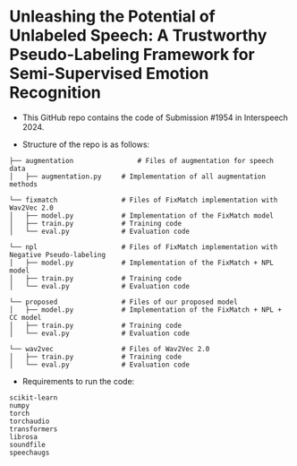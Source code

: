# Unleashing the Potential of Unlabeled Speech: A Trustworthy Pseudo-Labeling Framework for Semi-Supervised Emotion Recognition

- This GitHub repo contains the code of Submission #1954 in Interspeech 2024.

- Structure of the repo is as follows:
```
├── augmentation                # Files of augmentation for speech data
│   ├── augmentation.py     # Implementation of all augmentation methods

└── fixmatch                # Files of FixMatch implementation with Wav2Vec 2.0
│   ├── model.py            # Implementation of the FixMatch model
│   ├── train.py            # Training code
│   └── eval.py             # Evaluation code

└── npl                     # Files of FixMatch implementation with Negative Pseudo-labeling
│   ├── model.py            # Implementation of the FixMatch + NPL model
│   ├── train.py            # Training code
│   └── eval.py             # Evaluation code

└── proposed                # Files of our proposed model
│   ├── model.py            # Implementation of the FixMatch + NPL + CC model
│   ├── train.py            # Training code
│   └── eval.py             # Evaluation code

└── wav2vec                 # Files of Wav2Vec 2.0
│   ├── train.py            # Training code
│   └── eval.py             # Evaluation code
```
- Requirements to run the code:
```
scikit-learn
numpy
torch
torchaudio
transformers
librosa
soundfile
speechaugs
```
